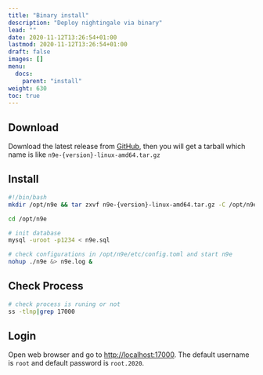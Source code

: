 ```yaml
---
title: "Binary install"
description: "Deploy nightingale via binary"
lead: ""
date: 2020-11-12T13:26:54+01:00
lastmod: 2020-11-12T13:26:54+01:00
draft: false
images: []
menu:
  docs:
    parent: "install"
weight: 630
toc: true
---
```


## Download

Download the latest release from [GitHub](https://github.com/ccfos/nightingale/releases), then you will get a tarball which name is like `n9e-{version}-linux-amd64.tar.gz`

## Install

```bash
#!/bin/bash
mkdir /opt/n9e && tar zxvf n9e-{version}-linux-amd64.tar.gz -C /opt/n9e

cd /opt/n9e

# init database
mysql -uroot -p1234 < n9e.sql

# check configurations in /opt/n9e/etc/config.toml and start n9e
nohup ./n9e &> n9e.log &
```

## Check Process

```bash
# check process is runing or not
ss -tlnp|grep 17000
```

## Login

Open web browser and go to [http://localhost:17000](http://localhost:17000). The default username is `root` and default password is `root.2020`.